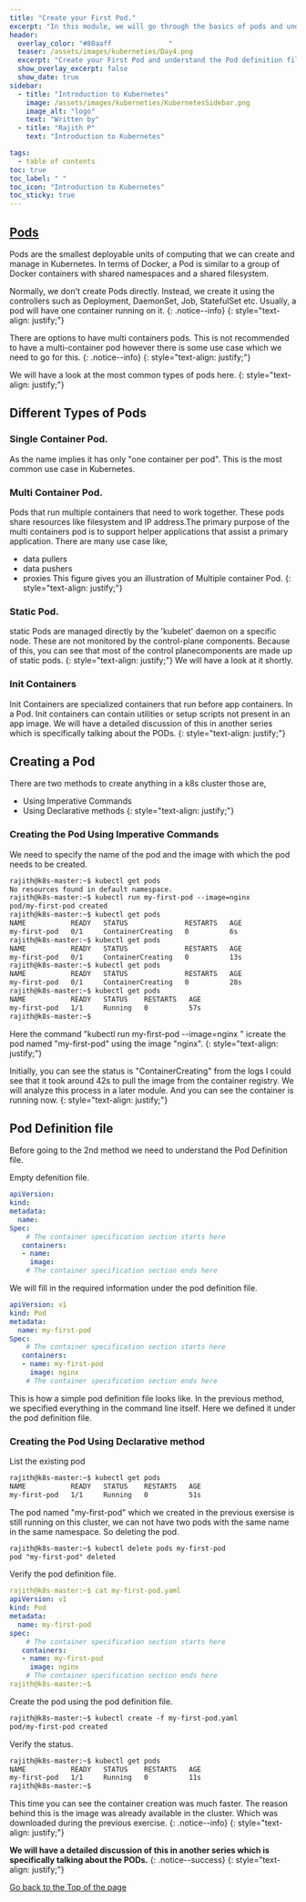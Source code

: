 ```yaml
---
title: "Create your First Pod."
excerpt: "In this module, we will go through the basics of pods and understand the structure of pod definition."
header:
  overlay_color: "#80aaff              "
  teaser: /assets/images/kuberneties/Day4.png
  excerpt: "Create your First Pod and understand the Pod definition file."
  show_overlay_excerpt: false
  show_date: true
sidebar:
  - title: "Introduction to Kubernetes"
    image: /assets/images/kuberneties/KubernetesSidebar.png
    image_alt: "logo"
    text: "Written by"
  - title: "Rajith P"
    text: "Introduction to Kubernetes"

tags:
  - table of contents
toc: true
toc_label: " "
toc_icon: "Introduction to Kubernetes"
toc_sticky: true
---
```


## [Pods](https://kubernetes.io/docs/concepts/workloads/pods/#using-pods)

Pods are the smallest deployable units of computing that we can create and manage in Kubernetes. In terms of Docker, a Pod is similar to a group of Docker containers with shared namespaces and a shared filesystem.

Normally, we don't create Pods directly. Instead, we create it using the controllers such as Deployment, DaemonSet, Job, StatefulSet etc. Usually, a pod will have one container running on it. 
{: .notice--info}
{: style="text-align: justify;"}


There are options to have multi containers pods. This is not recommended to have a multi-container pod however there is some use case which we need to go for this.
{: .notice--info}
{: style="text-align: justify;"}

We will have a look at the most common types of pods here.
{: style="text-align: justify;"}

## Different Types of Pods 

### Single Container Pod.

As the name implies it has only "one container per pod". This is the most common use case in Kubernetes.

### Multi Container Pod.

Pods that run multiple containers that need to work together. These pods share resources like filesystem and IP address.The primary purpose of the multi containers pod is to support helper applications that assist a primary application. There are many use case like,
* data pullers
* data pushers
* proxies
This figure gives you an illustration of Multiple container Pod.
{: style="text-align: justify;"}


### Static Pod.

static Pods are managed directly by the 'kubelet' daemon on a specific node. These are not monitored by the control-plane components. Because of this, you can see that most of the control planecomponents are made up of static pods.
{: style="text-align: justify;"}
We will have a look at it shortly.

### Init Containers

Init Containers are specialized containers that run before app containers. In a Pod. Init containers can contain utilities or setup scripts not present in an app image. We will have a detailed discussion of this in another series which is specifically talking about the PODs.
{: style="text-align: justify;"}
## Creating a Pod

There are two methods to create anything in a k8s cluster those are, 

* Using Imperative Commands
* Using Declarative methods
{: style="text-align: justify;"}

### Creating the Pod Using Imperative Commands

We need to specify the name of the pod and the image with which the pod needs to be created.

```markdown
rajith@k8s-master:~$ kubectl get pods
No resources found in default namespace.
rajith@k8s-master:~$ kubectl run my-first-pod --image=nginx 
pod/my-first-pod created
rajith@k8s-master:~$ kubectl get pods
NAME           READY   STATUS              RESTARTS   AGE
my-first-pod   0/1     ContainerCreating   0          6s
rajith@k8s-master:~$ kubectl get pods
NAME           READY   STATUS              RESTARTS   AGE
my-first-pod   0/1     ContainerCreating   0          13s
rajith@k8s-master:~$ kubectl get pods
NAME           READY   STATUS              RESTARTS   AGE
my-first-pod   0/1     ContainerCreating   0          28s
rajith@k8s-master:~$ kubectl get pods
NAME           READY   STATUS    RESTARTS   AGE
my-first-pod   1/1     Running   0          57s
rajith@k8s-master:~$ 
```
Here the command "kubectl run my-first-pod --image=nginx " icreate the pod named "my-first-pod" using the image "nginx". 
{: style="text-align: justify;"}

Initially, you can see the status is "ContainerCreating" from the logs I could see that it took around 42s to pull the image from the container registry. We will analyze this process in a later module. And you can see the container is running now. 
{: style="text-align: justify;"}

## Pod Definition file

Before going to the 2nd method we need to understand the Pod Definition file.

Empty defenition file. 

```yaml
apiVersion: 
kind: 
metadata:
  name: 
Spec:
    # The container specification section starts here
   containers:
   - name: 
     image: 
    # The container specification section ends here
```
We will fill in the required information under the pod definition file.

```yaml
apiVersion: v1
kind: Pod
metadata:
  name: my-first-pod
Spec:
    # The container specification section starts here
   containers:
   - name: my-first-pod
     image: nginx
    # The container specification section ends here
```
This is how a simple pod definition file looks like. In the previous method, we specified everything in the command line itself. Here we defined it under the pod definition file.
### Creating the Pod Using Declarative method


List the existing pod 
```markdown
rajith@k8s-master:~$ kubectl get pods
NAME           READY   STATUS    RESTARTS   AGE
my-first-pod   1/1     Running   0          51s
```
The pod named "my-first-pod" which we created in the previous exersise is still running on this cluster, we can not have two pods with the same name in the same namespace. So deleting the pod.
```markdown
rajith@k8s-master:~$ kubectl delete pods my-first-pod 
pod "my-first-pod" deleted
```
Verify the pod definition file.

```yaml
rajith@k8s-master:~$ cat my-first-pod.yaml
apiVersion: v1
kind: Pod
metadata:
  name: my-first-pod
spec:
    # The container specification section starts here
   containers:
   - name: my-first-pod
     image: nginx
    # The container specification section ends here
rajith@k8s-master:~$ 
```

Create the pod using the pod definition file.

```markdown
rajith@k8s-master:~$ kubectl create -f my-first-pod.yaml 
pod/my-first-pod created
```

Verify the status.

```markdown
rajith@k8s-master:~$ kubectl get pods 
NAME           READY   STATUS    RESTARTS   AGE
my-first-pod   1/1     Running   0          11s
rajith@k8s-master:~$ 
```
This time you can see the container creation was much faster. The reason behind this is the image was already available in the cluster. Which was downloaded during the previous exercise.
{: .notice--info}
{: style="text-align: justify;"}

**We will have a detailed discussion of this in another series which is specifically talking about the PODs.**
{: .notice--success}
{: style="text-align: justify;"}

<div markdown="0"><a href="#" class="btn btn--success">Go back to the Top of the page </a></div>



